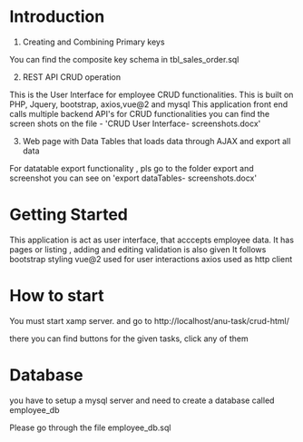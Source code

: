 # Introduction 
1. Creating and Combining Primary keys

You can find the composite key schema in tbl_sales_order.sql



2. REST API CRUD operation

This is the User Interface for employee CRUD functionalities. This is built on PHP, Jquery, bootstrap, axios,vue@2 and mysql
This application front end calls multiple backend API's for CRUD functionalities
you can find the screen shots on the file - 
'CRUD User Interface- screenshots.docx'

3. Web page with Data Tables that loads data through AJAX and export all data

For datatable export functionality , pls go to the folder export
and screenshot you can see on 'export dataTables- screenshots.docx'

# Getting Started
This application is act as user interface, that acccepts employee data.
It has pages or listing , adding and editing
validation is also given
It follows bootstrap styling
vue@2 used for user interactions
axios used as http client

# How to start
You must start xamp server.
and go to http://localhost/anu-task/crud-html/

there you can find buttons for the given tasks, click any of them

# Database
you have to setup a mysql server and need to create a database called employee_db

Please go through the file employee_db.sql


